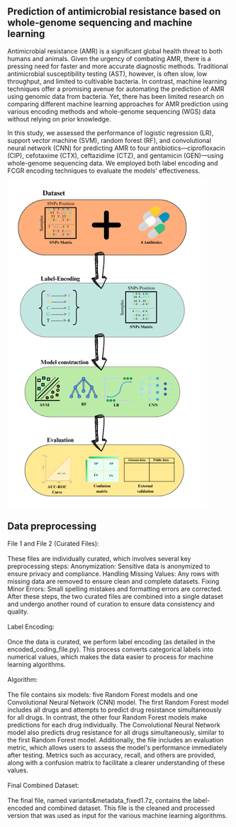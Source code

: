 ## Prediction of antimicrobial resistance based on whole-genome sequencing and machine learning

Antimicrobial resistance (AMR) is a significant global health threat to both humans and animals. Given the urgency of combating AMR, there is a pressing need for faster and more accurate diagnostic methods. Traditional antimicrobial susceptibility testing (AST), however, is often slow, low throughput, and limited to cultivable bacteria. In contrast, machine learning techniques offer a promising avenue for automating the prediction of AMR using genomic data from bacteria. Yet, there has been limited research on comparing different machine learning approaches for AMR prediction using various encoding methods and whole-genome sequencing (WGS) data without relying on prior knowledge.

In this study, we assessed the performance of logistic regression (LR), support vector machine (SVM), random forest (RF), and convolutional neural network (CNN) for predicting AMR to four antibiotics—ciprofloxacin (CIP), cefotaxime (CTX), ceftazidime (CTZ), and gentamicin (GEN)—using whole-genome sequencing data. We employed both label encoding and FCGR encoding techniques to evaluate the models' effectiveness.

<img src="Figure1_steps.png"  />

## Data preprocessing

File 1 and File 2 (Curated Files):
<br>
<br>
These files are individually curated, which involves several key preprocessing steps:
Anonymization: Sensitive data is anonymized to ensure privacy and compliance.
Handling Missing Values: Any rows with missing data are removed to ensure clean and complete datasets.
Fixing Minor Errors: Small spelling mistakes and formatting errors are corrected.
After these steps, the two curated files are combined into a single dataset and undergo another round of curation to ensure data consistency and quality.
<br>
<br>
Label Encoding:
<br>
<br>
Once the data is curated, we perform label encoding (as detailed in the encoded_coding_file.py). This process converts categorical labels into numerical values, which makes the data easier to process for machine learning algorithms.
<br>
<br>
Algorithm:
<br>
<br>
The file contains six models: five Random Forest models and one Convolutional Neural Network (CNN) model.
The first Random Forest model includes all drugs and attempts to predict drug resistance simultaneously for all drugs. In contrast, the other four Random Forest models make predictions for each drug individually.
The Convolutional Neural Network model also predicts drug resistance for all drugs simultaneously, similar to the first Random Forest model.
Additionally, the file includes an evaluation metric, which allows users to assess the model's performance immediately after testing. Metrics such as accuracy, recall, and others are provided, along with a confusion matrix to facilitate a clearer understanding of these values.
<br>
<br>
Final Combined Dataset:
<br>
<br>
The final file, named variants&metadata_fixed1.7z, contains the label-encoded and combined dataset. This file is the cleaned and processed version that was used as input for the various machine learning algorithms.

